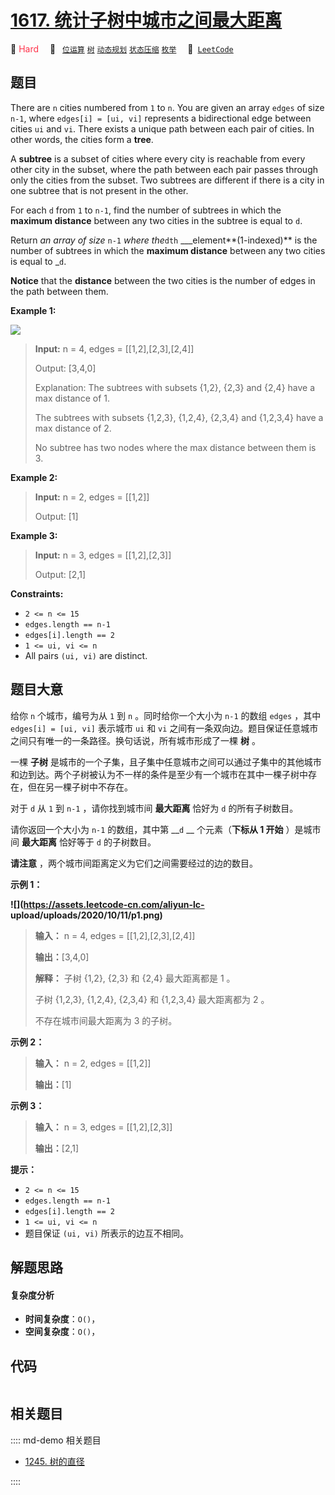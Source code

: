 # [1617. 统计子树中城市之间最大距离](https://leetcode.com/problems/count-subtrees-with-max-distance-between-cities)

🔴 <font color=#ff334b>Hard</font>&emsp; 🔖&ensp; [`位运算`](/leetcode/outline/tag/bit-manipulation.md) [`树`](/leetcode/outline/tag/tree.md) [`动态规划`](/leetcode/outline/tag/dynamic-programming.md) [`状态压缩`](/leetcode/outline/tag/bitmask.md) [`枚举`](/leetcode/outline/tag/enumeration.md)&emsp; 🔗&ensp;[`LeetCode`](https://leetcode.com/problems/count-subtrees-with-max-distance-between-cities)


## 题目

There are `n` cities numbered from `1` to `n`. You are given an array `edges`
of size `n-1`, where `edges[i] = [ui, vi]` represents a bidirectional edge
between cities `ui` and `vi`. There exists a unique path between each pair of
cities. In other words, the cities form a **tree**.

A **subtree** is a subset of cities where every city is reachable from every
other city in the subset, where the path between each pair passes through only
the cities from the subset. Two subtrees are different if there is a city in
one subtree that is not present in the other.

For each `d` from `1` to `n-1`, find the number of subtrees in which the
**maximum distance** between any two cities in the subtree is equal to `d`.

Return _an array of size_ `n-1` _where the_`dth` ___element**(1-indexed)** is
the number of subtrees in which the **maximum distance** between any two
cities is equal to _`d`.

**Notice**  that the **distance** between the two cities is the number of
edges in the path between them.



**Example 1:**

**![](https://assets.leetcode.com/uploads/2020/09/21/p1.png)**

> 
> 
> 
> 
> 
> **Input:** n = 4, edges = [[1,2],[2,3],[2,4]]
> 
> Output: [3,4,0]
> 
> Explanation: The subtrees with subsets {1,2}, {2,3} and {2,4} have a max distance of 1.
> 
> The subtrees with subsets {1,2,3}, {1,2,4}, {2,3,4} and {1,2,3,4} have a max distance of 2.
> 
> No subtree has two nodes where the max distance between them is 3.

**Example 2:**

> 
> 
> 
> 
> 
> **Input:** n = 2, edges = [[1,2]]
> 
> Output: [1]

**Example 3:**

> 
> 
> 
> 
> 
> **Input:** n = 3, edges = [[1,2],[2,3]]
> 
> Output: [2,1]

**Constraints:**

  * `2 <= n <= 15`
  * `edges.length == n-1`
  * `edges[i].length == 2`
  * `1 <= ui, vi <= n`
  * All pairs `(ui, vi)` are distinct.


## 题目大意

给你 `n` 个城市，编号为从 `1` 到 `n` 。同时给你一个大小为 `n-1` 的数组 `edges` ，其中 `edges[i] = [ui,
vi]` 表示城市 `ui` 和 `vi` 之间有一条双向边。题目保证任意城市之间只有唯一的一条路径。换句话说，所有城市形成了一棵 **树** 。

一棵 **子树**
是城市的一个子集，且子集中任意城市之间可以通过子集中的其他城市和边到达。两个子树被认为不一样的条件是至少有一个城市在其中一棵子树中存在，但在另一棵子树中不存在。

对于 `d` 从 `1` 到 `n-1` ，请你找到城市间 **最大距离** 恰好为 `d` 的所有子树数目。

请你返回一个大小为 `n-1` 的数组，其中第 __`d` __ 个元素（**下标从 1 开始** ）是城市间 **最大距离** 恰好等于 `d`
的子树数目。

**请注意** ，两个城市间距离定义为它们之间需要经过的边的数目。

**示例 1：**

**![](https://assets.leetcode-cn.com/aliyun-lc-
upload/uploads/2020/10/11/p1.png)**

> 
> 
> 
> 
> 
> **输入：** n = 4, edges = [[1,2],[2,3],[2,4]]
> 
> **输出：**[3,4,0]
> 
> **解释：** 子树 {1,2}, {2,3} 和 {2,4} 最大距离都是 1 。
> 
> 子树 {1,2,3}, {1,2,4}, {2,3,4} 和 {1,2,3,4} 最大距离都为 2 。
> 
> 不存在城市间最大距离为 3 的子树。
> 
> 

**示例 2：**

> 
> 
> 
> 
> 
> **输入：** n = 2, edges = [[1,2]]
> 
> **输出：**[1]
> 
> 

**示例 3：**

> 
> 
> 
> 
> 
> **输入：** n = 3, edges = [[1,2],[2,3]]
> 
> **输出：**[2,1]
> 
> 

**提示：**

  * `2 <= n <= 15`
  * `edges.length == n-1`
  * `edges[i].length == 2`
  * `1 <= ui, vi <= n`
  * 题目保证 `(ui, vi)` 所表示的边互不相同。


## 解题思路

#### 复杂度分析

- **时间复杂度**：`O()`，
- **空间复杂度**：`O()`，

## 代码

```javascript

```

## 相关题目

:::: md-demo 相关题目
- [1245. 树的直径](https://leetcode.com/problems/tree-diameter)

::::
